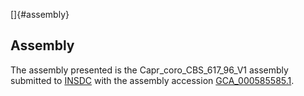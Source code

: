 []{#assembly}

Assembly
--------

The assembly presented is the Capr\_coro\_CBS\_617\_96\_V1 assembly
submitted to [INSDC](http://www.insdc.org) with the assembly accession
[GCA\_000585585.1](http://www.ebi.ac.uk/ena/data/view/GCA_000585585.1).
